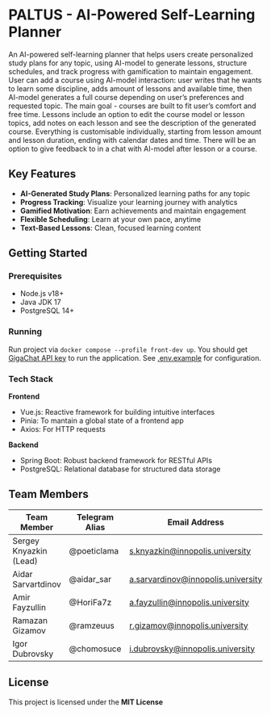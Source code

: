 # PALTUS - AI-Powered Self-Learning Planner 

An AI-powered self-learning planner that helps users create personalized study plans for any topic, using AI-model to generate lessons, structure schedules, and track progress with gamification to maintain engagement. User can add a course using AI-model interaction: user writes that he wants to learn some discipline, adds amount of lessons and available time, then AI-model generates a full course depending on user’s preferences and requested topic. The main goal - courses are built to fit user’s comfort and free time. Lessons include an option to edit the course model or lesson topics, add notes on each lesson and see the description of the generated course. Everything is customisable individually, starting from lesson amount and lesson duration, ending with calendar dates and time. There will be an option to give feedback to in a chat with AI-model after lesson or a course.

##  Key Features

- **AI-Generated Study Plans**: Personalized learning paths for any topic
- **Progress Tracking**: Visualize your learning journey with analytics
- **Gamified Motivation**: Earn achievements and maintain engagement
- **Flexible Scheduling**: Learn at your own pace, anytime
- **Text-Based Lessons**: Clean, focused learning content

##  Getting Started

### Prerequisites
- Node.js v18+
- Java JDK 17
- PostgreSQL 14+

### Running

Run project via `docker compose --profile front-dev up`. You should get [GigaChat API key](https://developers.sber.ru/portal/gigachat-and-api) to run the application. See [.env.example](https://github.com/IU-Capstone-Project-2025/PALTUS/tree/main/.env.example) for configuration.

### Tech Stack

**Frontend**

- Vue.js: Reactive framework for building intuitive interfaces
- Pinia: To mantain a global state of a frontend app
- Axios: For HTTP requests

**Backend**

- Spring Boot: Robust backend framework for RESTful APIs
- PostgreSQL: Relational database for structured data storage

## Team Members 

| Team Member             | Telegram Alias   | Email Address                     | Track                       |
|-------------------------|------------------|-----------------------------------|-----------------------------|
| Sergey Knyazkin (Lead)  | @poeticlama      | s.knyazkin@innopolis.university   | Frontend/Design/DevOps      |
| Aidar Sarvartdinov      | @aidar_sar       | a.sarvardinov@innopolis.university| Backend                     |
| Amir Fayzullin          | @HoriFa7z        | a.fayzullin@innopolis.university  | Fullstack                   |
| Ramazan Gizamov         | @ramzeuus        | r.gizamov@innopolis.university    | Frontend/Tech communication |
| Igor Dubrovsky          | @chomosuce       | i.dubrovsky@innopolis.university  | Backend/DevOps              |

##  License

This project is licensed under the **MIT License**
